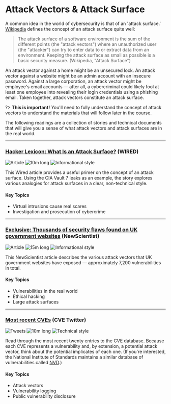 # Attack Vectors & Attack Surface

A common idea in the world of cybersecurity is that of an 'attack surface.' [Wikipedia](https://en.wikipedia.org/wiki/Attack_surface) defines the concept of an attack surface quite well:

> The attack surface of a software environment is the sum of the different points (the "attack vectors") where an unauthorized user (the "attacker") can try to enter data to or extract data from an environment. Keeping the attack surface as small as possible is a basic security measure. (Wikipedia, "Attack Surface")

An attack vector against a home might be an unsecured lock. An attack vector against a website might be an admin account with an insecure password. Against a large corporation, an attack vector might be employee's email accounts — after all, a cybercriminal could likely fool at least one employee into revealing their login credentials using a phishing email. Taken together, attack vectors constitute an attack surface.

?> **This is important!** You'll need to fully understand the concept of attack vectors to understand the materials that will follow later in the course.

The following readings are a collection of stories and technical documents that will give you a sense of what attack vectors and attack surfaces are in the real world.

---

### [Hacker Lexicon: What Is an Attack Surface?](https://www.wired.com/2017/03/hacker-lexicon-attack-surface/) (WIRED)

![Article](https://img.shields.io/badge/Type-Article-success.svg)
![10m long](https://img.shields.io/badge/Duration-10m-yellow.svg)
![Informational style](https://img.shields.io/badge/Style-Informational-informational.svg)

This Wired article provides a useful primer on the concept of an attack surface. Using the CIA Vault 7 leaks as an example, the story explores various analogies for attack surfaces in a clear, non-technical style.

#### Key Topics

* Virtual intrusions cause real scares
* Investigation and prosecution of cybercrime

---

### [Exclusive: Thousands of security flaws found on UK government websites](https://www.newscientist.com/article/2197453-exclusive-thousands-of-security-flaws-found-on-uk-government-websites/) (NewScientist)

![Article](https://img.shields.io/badge/Type-Article-success.svg)
![15m long](https://img.shields.io/badge/Duration-15m-yellow.svg)
![Informational style](https://img.shields.io/badge/Style-Informational-informational.svg)

This NewScientist article describes the various attack vectors that UK government websites have exposed — approximately 7,200 vulnerabilities in total.

#### Key Topics

* Vulnerabilities in the real world
* Ethical hacking
* Large attack surfaces

---

### [Most recent CVEs](https://twitter.com/cvenew?lang=en) (CVE Twitter)

![Tweets](https://img.shields.io/badge/Type-Tweets-success.svg)
![10m long](https://img.shields.io/badge/Duration-10m-yellow.svg)
![Technical style](https://img.shields.io/badge/Style-Technical-informational.svg)

Read through the most recent twenty entries to the CVE database. Because each CVE represents a vulnerability and, by extension, a potential attack vector, think about the potential implicates of each one. (If you're interested, the National Institute of Standards maintains a similar database of vulnerabilities called [NVD](https://nvd.nist.gov/).)

#### Key Topics

* Attack vectors
* Vulnerability logging
* Public vulnerability disclosure